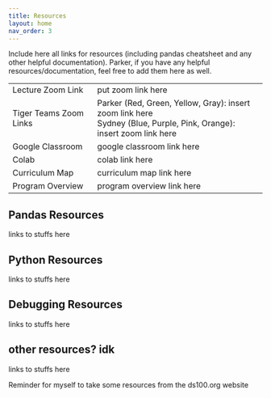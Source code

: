 ```yaml
---
title: Resources
layout: home
nav_order: 3
---
```


Include here all links for resources (including pandas cheatsheet and any other helpful documentation). Parker, if you have any helpful resources/documentation, feel free to add them here as well.

<table>
  <tr>
    <td>Lecture Zoom Link</td>
    <td>put zoom link here</td>
  </tr>
  <tr>
    <td>Tiger Teams Zoom Links</td>
    <td>Parker (Red, Green, Yellow, Gray): insert zoom link here <br> Sydney (Blue, Purple, Pink, Orange): insert zoom link here</td>
  </tr>
  <tr>
    <td>Google Classroom</td>
    <td>google classroom link here</td>
  </tr>
  <tr>
    <td>Colab</td>
    <td>colab link here</td>
  </tr>
  <tr>
    <td>Curriculum Map</td>
    <td>curriculum map link here</td>
  </tr>
  <tr>
    <td>Program Overview</td>
    <td>program overview link here</td>
  </tr>
</table>

## Pandas Resources
links to stuffs here

## Python Resources
links to stuffs here

## Debugging Resources
links to stuffs here

## other resources? idk
links to stuffs here

Reminder for myself to take some resources from the ds100.org website

